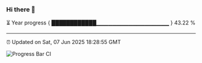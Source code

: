 ### Hi there 👋

⏳ Year progress { ████████████▁▁▁▁▁▁▁▁▁▁▁▁▁▁▁▁▁▁ } 43.22 %

---

⏰ Updated on Sat, 07 Jun 2025 18:28:55 GMT

![Progress Bar CI](https://github.com/liununu/liununu/workflows/Progress%20Bar%20CI/badge.svg)

